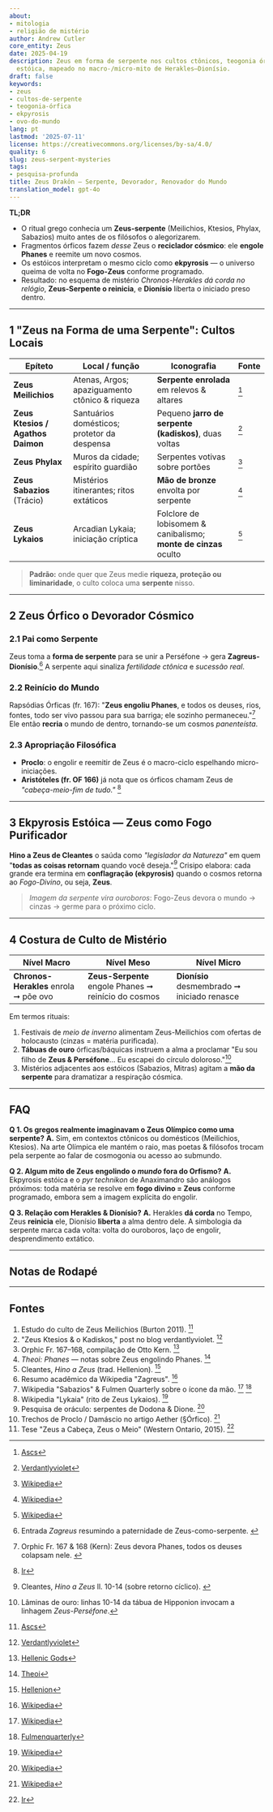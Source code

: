 ```yaml
---
about:
- mitologia
- religião de mistério
author: Andrew Cutler
core_entity: Zeus
date: 2025-04-19
description: Zeus em forma de serpente nos cultos ctônicos, teogonia órfica e ekpyrosis
  estóica, mapeado no macro-/micro-mito de Herakles–Dionísio.
draft: false
keywords:
- zeus
- cultos-de-serpente
- teogonia-órfica
- ekpyrosis
- ovo-do-mundo
lang: pt
lastmod: '2025-07-11'
license: https://creativecommons.org/licenses/by-sa/4.0/
quality: 6
slug: zeus-serpent-mysteries
tags:
- pesquisa-profunda
title: Zeus Drakôn — Serpente, Devorador, Renovador do Mundo
translation_model: gpt-4o
---
```


**TL;DR**

- O ritual grego conhecia um **Zeus-serpente** (Meilichios, Ktesios, Phylax, Sabazios) muito antes de os filósofos o alegorizarem.
- Fragmentos órficos fazem *desse* Zeus o **reciclador cósmico**: ele **engole Phanes** e reemite um novo cosmos.
- Os estóicos interpretam o mesmo ciclo como **ekpyrosis** — o universo queima de volta no **Fogo-Zeus** conforme programado.
- Resultado: no esquema de mistério *Chronos-Herakles dá corda no relógio*, **Zeus-Serpente o reinicia**, e **Dionísio** liberta o iniciado preso dentro.

---

## 1 "Zeus na Forma de uma Serpente": Cultos Locais

| Epíteto | Local / função | Iconografia | Fonte |
|---------|----------------|-------------|-------|
| **Zeus Meilichios** | Atenas, Argos; apaziguamento ctônico & riqueza | **Serpente enrolada** em relevos & altares | [^oai1] |
| **Zeus Ktesios / Agathos Daimon** | Santuários domésticos; protetor da despensa | Pequeno **jarro de serpente (kadiskos)**, duas voltas | [^oai2] |
| **Zeus Phylax** | Muros da cidade; espírito guardião | Serpentes votivas sobre portões | [^oai3] |
| **Zeus Sabazios** (Trácio) | Mistérios itinerantes; ritos extáticos | **Mão de bronze** envolta por serpente | [^oai4] |
| **Zeus Lykaios** | Arcadian Lykaia; iniciação críptica | Folclore de lobisomem & canibalismo; **monte de cinzas** oculto | [^oai5] |

> **Padrão:** onde quer que Zeus medie **riqueza, proteção ou liminaridade**, o culto coloca uma **serpente** nisso.

---

## 2 Zeus Órfico o Devorador Cósmico

### 2.1 Pai como Serpente
Zeus toma a **forma de serpente** para se unir a Perséfone → gera **Zagreus-Dionísio**.[^zagreus] A serpente aqui sinaliza *fertilidade ctônica* e *sucessão real*.

### 2.2 Reinício do Mundo
Rapsódias Órficas (fr. 167): "**Zeus engoliu Phanes**, e todos os deuses, rios, fontes, todo ser vivo passou para sua barriga; ele sozinho permaneceu."[^phanes-swallow]
Ele então **recria** o mundo de dentro, tornando-se um cosmos *panenteísta*.

### 2.3 Apropriação Filosófica
- **Proclo**: o engolir e reemitir de Zeus é o macro-ciclo espelhando micro-iniciações.
- **Aristóteles (fr. OF 166)** já nota que os órficos chamam Zeus de *"cabeça-meio-fim de tudo."* [^oai6]

---

## 3 Ekpyrosis Estóica — Zeus como Fogo Purificador

**Hino a Zeus de Cleantes** o saúda como *"legislador da Natureza"* em quem "**todas as coisas retornam** quando você deseja."[^cleanthes] Crisipo elabora: cada grande era termina em **conflagração (ekpyrosis)** quando o cosmos retorna ao *Fogo-Divino*, ou seja, **Zeus**.

> *Imagem da serpente vira ouroboros*: Fogo-Zeus devora o mundo → cinzas → germe para o próximo ciclo.

---

## 4 Costura de Culto de Mistério

| Nível Macro | Nível Meso | Nível Micro |
|-------------|------------|-------------|
| **Chronos-Herakles** enrola ➞ põe ovo | **Zeus-Serpente** engole Phanes ➞ reinício do cosmos | **Dionísio** desmembrado ➞ iniciado renasce |

Em termos rituais:
1. Festivais de *meio de inverno* alimentam Zeus-Meilichios com ofertas de holocausto (cinzas = matéria purificada).
2. **Tábuas de ouro** órficas/báquicas instruem a alma a proclamar "Eu sou filho de **Zeus & Perséfone**… Eu escapei do círculo doloroso."[^tablets]
3. Mistérios adjacentes aos estóicos (Sabazios, Mitras) agitam a **mão da serpente** para dramatizar a respiração cósmica.

---

## FAQ <!-- mantém suporte ao esquema FAQPage -->

**Q 1. Os gregos realmente imaginavam o Zeus Olímpico como uma serpente?**
**A.** Sim, em contextos ctônicos ou domésticos (Meilichios, Ktesios). Na arte Olímpica ele mantém o raio, mas poetas & filósofos trocam pela serpente ao falar de cosmogonia ou acesso ao submundo.

**Q 2. Algum mito de Zeus engolindo o *mundo* fora do Orfismo?**
**A.** Ekpyrosis estóica e o *pyr technikon* de Anaximandro são análogos próximos: toda matéria se resolve em **fogo divino = Zeus** conforme programado, embora sem a imagem explícita do engolir.

**Q 3. Relação com Herakles & Dionísio?**
**A.** Herakles **dá corda** no Tempo, Zeus **reinicia** ele, Dionísio **liberta** a alma dentro dele. A simbologia da serpente marca cada volta: volta do ouroboros, laço de engolir, desprendimento extático.

---

## Notas de Rodapé

[^oai1]: [Ascs](https://www.ascs.org.au/news/ascs31/Burton.pdf)
[^oai2]: [Verdantlyviolet](https://verdantlyviolet.tumblr.com/post/643083523253829632/zeus-ktesios-and-the-kadiskos-zeus-ktesios-of-the)
[^oai3]: [Wikipedia](https://en.wikipedia.org/wiki/Oracle)
[^oai4]: [Wikipedia](https://en.wikipedia.org/wiki/Sabazios)
[^oai5]: [Wikipedia](https://en.wikipedia.org/wiki/Lykaia)
[^oai6]: [Ir](https://ir.lib.uwo.ca/context/etd/article/4619/viewcontent/Zeus_the_Head_Zeus_the_Middle___Studies_in_the_Orphic_Theogonies.pdf)
[^oai7]: [Wikipedia](https://en.wikipedia.org/wiki/Zagreus)
[^oai8]: [Hellenic Gods](https://www.hellenicgods.org/the-orphic-fragments-of-otto-kern)
[^oai9]: [Hellenion](https://www.hellenion.org/zeus/cleanthes-hymn-to-zeus/)
[^oai10]: [Theoi](https://www.theoi.com/Protogenos/Phanes.html)
[^oai11]: [Fulmenquarterly](https://www.fulmenquarterly.com/the-hand-of-sabazios)
[^oai12]: [Wikipedia](https://en.wikipedia.org/wiki/Aether_%28mythology%29)
[^zagreus]: Entrada *Zagreus* resumindo a paternidade de Zeus-como-serpente. [^oai7]
[^phanes-swallow]: Orphic Fr. 167 & 168 (Kern): Zeus devora Phanes, todos os deuses colapsam nele. [^oai8]
[^cleanthes]: Cleantes, *Hino a Zeus* ll. 10-14 (sobre retorno cíclico). [^oai9]
[^tablets]: Lâminas de ouro: linhas 10-14 da tábua de Hipponion invocam a linhagem *Zeus-Perséfone*.

---

## Fontes

1. Estudo do culto de Zeus Meilichios (Burton 2011). [^oai1]
2. "Zeus Ktesios & o Kadiskos," post no blog verdantlyviolet. [^oai2]
3. Orphic Fr. 167–168, compilação de Otto Kern. [^oai8]
4. *Theoi: Phanes* — notas sobre Zeus engolindo Phanes. [^oai10]
5. Cleantes, *Hino a Zeus* (trad. Hellenion). [^oai9]
6. Resumo acadêmico da Wikipedia "Zagreus". [^oai7]
7. Wikipedia "Sabazios" & Fulmen Quarterly sobre o ícone da mão. [^oai4] [^oai11]
8. Wikipedia "Lykaia" (rito de Zeus Lykaios). [^oai5]
9. Pesquisa de oráculo: serpentes de Dodona & Dione. [^oai3]
10. Trechos de Proclo / Damáscio no artigo Aether (§Órfico). [^oai12]
11. Tese "Zeus a Cabeça, Zeus o Meio" (Western Ontario, 2015). [^oai6]